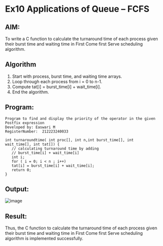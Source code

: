 # Ex10 Applications of Queue – FCFS

## AIM:
To write a C function to calculate the turnaround time of each process given their burst time and waiting time in First Come first Serve scheduling algorithm.
## Algorithm
1. Start with process, burst time, and waiting time arrays.
2. Loop through each process from i = 0 to n-1.
3. Compute tat[i] = burst_time[i] + wait_time[i].
4. End the algorithm.
 

## Program:
```
Program to find and display the priority of the operator in the given Postfix expression
Developed by: Easwari M
RegisterNumber:  212223240033

int turnaroundtime( int proc[], int n,int burst_time[], int wait_time[], int tat[]) { 
   // calculating turnaround time by adding 
   // burst_time[i] + wait_time[i] 
   int i; 
   for ( i = 0; i < n ; i++) 
   tat[i] = burst_time[i] + wait_time[i]; 
   return 0; 
} 
```

## Output:
![image](https://github.com/user-attachments/assets/815acc86-dd03-42bd-b20b-ed6de5d63cf2)


## Result:
Thus, the C function to calculate the turnaround time of each process given their burst time and waiting time in First Come first Serve scheduling algorithm is implemented successfully.
